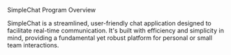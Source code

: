 SimpleChat Program
Overview

SimpleChat is a streamlined, user-friendly chat application designed to facilitate real-time communication. It's built with efficiency and simplicity in mind, providing a fundamental yet robust platform for personal or small team interactions.
